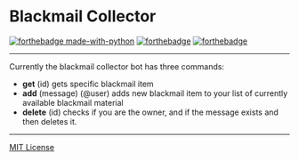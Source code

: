 # Blackmail Collector

[![forthebadge made-with-python](http://ForTheBadge.com/images/badges/made-with-python.svg)](https://www.python.org/)
[![forthebadge](https://forthebadge.com/images/badges/powered-by-coffee.svg)](https://forthebadge.com)
[![forthebadge](https://forthebadge.com/images/badges/0-percent-optimized.svg)](https://forthebadge.com)

---

Currently the blackmail collector bot has three commands:

- **get** (id) gets specific blackmail item
- **add** (message) (@user) adds new blackmail item to your list of currently available blackmail material
- **delete** (id) checks if you are the owner, and if the message exists and then deletes it.

---

[MIT License](LICENSE)
